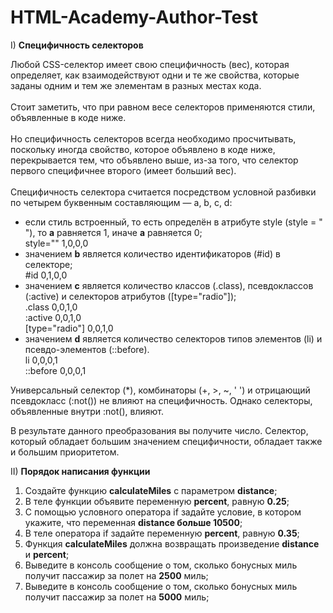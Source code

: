 # HTML-Academy-Author-Test
I) <b>Специфичность селекторов</b>

Любой CSS-селектор имеет свою специфичность (вес), которая определяет, как взаимодействуют одни и те же свойства, которые заданы одним и тем же элементам в разных местах кода.
<br><br>Стоит заметить, что при равном весе селекторов применяются стили, объявленные в коде ниже.
<br><br>Но специфичность селекторов всегда необходимо просчитывать, поскольку иногда свойство, которое объявлено в коде ниже, перекрывается тем, что объявлено выше, из-за того, что селектор первого специфичнее второго (имеет больший вес).
<br><br>Специфичность селектора считается посредством условной разбивки по четырем буквенным составляющим — a, b, c, d:
- если стиль встроенный, то есть определён в атрибуте style (style = " "), то <b>а</b> равняется 1, иначе <b>a</b> равняется 0; 
<br>style="" 1,0,0,0 
- значением <b>b</b> является количество идентификаторов (#id) в селекторе;
<br>#id 0,1,0,0 
- значением <b>c</b> является количество классов (.class), псевдоклассов (:active) и селекторов атрибутов ([type="radio"]); 
<br>.class 0,0,1,0 
<br>:active 0,0,1,0 
<br>[type="radio"] 0,0,1,0
- значением <b>d</b> является количество селекторов типов элементов (li) и псевдо-элементов (::before).
<br>li 0,0,0,1
<br>::before 0,0,0,1

Универсальный селектор (*), комбинаторы (+, >, ~, ' ') и отрицающий псевдокласс (:not()) не влияют на специфичность. Однако селекторы, объявленные внутри :not(), влияют.

В результате данного преобразования вы получите число. Селектор, который обладает большим значением специфичности, обладает также и большим приоритетом.

II) <b>Порядок написания функции</b>
1)	Создайте функцию <b>calculateMiles</b> с параметром <b>distance</b>;
2)	В теле функции объявите переменную <b>percent</b>, равную <b>0.25</b>;
3)	С помощью условного оператора if задайте условие, в котором укажите, что переменная <b>distance больше 10500</b>;
4)	В теле оператора if задайте переменную <b>percent</b>, равную <b>0.35</b>;
5)	Функция <b>calculateMiles</b> должна возвращать произведение <b>distance</b> и <b>percent</b>;
6)	Выведите в консоль сообщение о том, сколько бонусных миль получит пассажир за полет на <b>2500</b> миль; 
7)	Выведите в консоль сообщение о том, сколько бонусных миль получит пассажир за полет на <b>5000</b> миль; 
